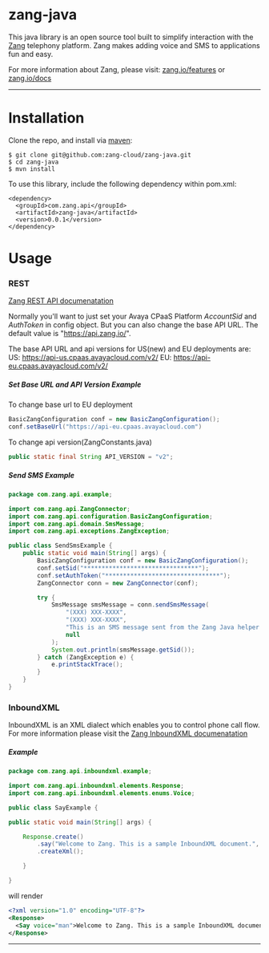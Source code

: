 zang-java
==========

This java library is an open source tool built to simplify interaction with the [Zang](http://www.zang.io) telephony platform. Zang makes adding voice and SMS to applications fun and easy.

For more information about Zang, please visit: [zang.io/features](http://www.zang.io/features) or [zang.io/docs](http://www.zang.io/docs)

---


Installation
============

Clone the repo, and install via [maven](http://maven.apache.org/download.html):
```
$ git clone git@github.com:zang-cloud/zang-java.git
$ cd zang-java
$ mvn install
```

To use this library, include the following dependency within pom.xml:

```
<dependency>
  <groupId>com.zang.api</groupId>
  <artifactId>zang-java</artifactId>
  <version>0.0.1</version>
</dependency>
```


Usage
======

### REST

[Zang REST API documenatation](http://www.zang.io/docs/api/rest/)

Normally you'll want to just set your Avaya CPaaS Platform *AccountSid* and *AuthToken* in config object. But you can also change the base API URL. The default value is "https://api.zang.io/".

The base API URL and api versions for US(new) and EU deployments are:
US: https://api-us.cpaas.avayacloud.com/v2/
EU: https://api-eu.cpaas.avayacloud.com/v2/

##### Set Base URL and API Version Example

To change base url to EU deployment

```java
BasicZangConfiguration conf = new BasicZangConfiguration();
conf.setBaseUrl("https://api-eu.cpaas.avayacloud.com")
```

To change api version(ZangConstants.java)

```java
public static final String API_VERSION = "v2";
```

##### Send SMS Example

```java
package com.zang.api.example;

import com.zang.api.ZangConnector;
import com.zang.api.configuration.BasicZangConfiguration;
import com.zang.api.domain.SmsMessage;
import com.zang.api.exceptions.ZangException;

public class SendSmsExample {
    public static void main(String[] args) {
        BasicZangConfiguration conf = new BasicZangConfiguration();
        conf.setSid("********************************");
        conf.setAuthToken("********************************");
        ZangConnector conn = new ZangConnector(conf);

        try {
            SmsMessage smsMessage = conn.sendSmsMessage(
                "(XXX) XXX-XXXX",
                "(XXX) XXX-XXXX",
                "This is an SMS message sent from the Zang Java helper! Easy as 1, 2, 3!",
                null
            );
            System.out.println(smsMessage.getSid());
        } catch (ZangException e) {
            e.printStackTrace();
        }
    }
}         
```

### InboundXML

InboundXML is an XML dialect which enables you to control phone call flow. For more information please visit the [Zang InboundXML documenatation](http://www.zang.io/docs/api/inboundxml/)

##### <Say> Example

```java
package com.zang.api.inboundxml.example;

import com.zang.api.inboundxml.elements.Response;
import com.zang.api.inboundxml.elements.enums.Voice;

public class SayExample {

public static void main(String[] args) {

    Response.create()
        .say("Welcome to Zang. This is a sample InboundXML document.", Voice.MAN)
        .createXml();

    }

}   
```

will render

```xml
<?xml version="1.0" encoding="UTF-8"?>
<Response>
  <Say voice="man">Welcome to Zang. This is a sample InboundXML document.</Say>
</Response>
```

---
